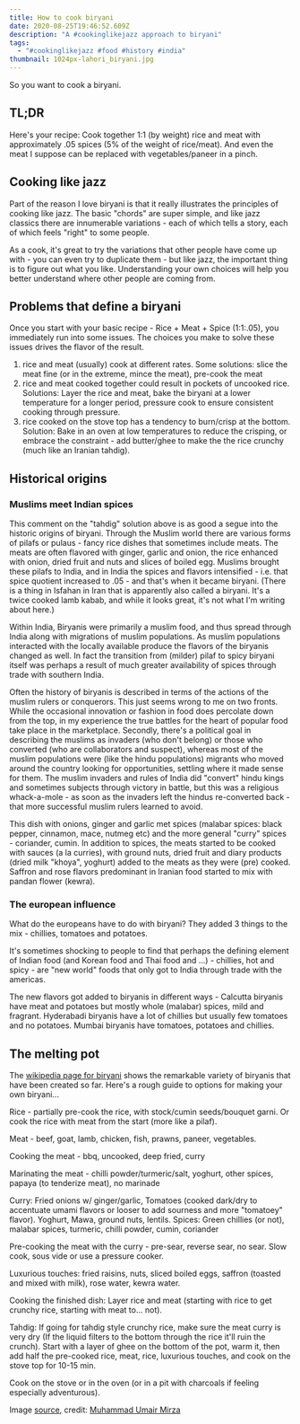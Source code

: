 ```yaml
---
title: How to cook biryani
date: 2020-08-25T19:46:52.609Z
description: "A #cookinglikejazz approach to biryani"
tags:
  - "#cookinglikejazz #food #history #india"
thumbnail: 1024px-lahori_biryani.jpg
---
```

So you want to cook a biryani. 

## TL;DR
Here's your recipe: Cook together 1:1 (by weight) rice and meat with approximately .05 spices (5% of the weight of rice/meat). And even the meat I suppose can be replaced with vegetables/paneer in a pinch. 

## Cooking like jazz

Part of the reason I love biryani is that it really illustrates the principles of cooking like jazz. The basic "chords" are super simple, and like jazz classics there are innumerable variations - each of which tells a story, each of which feels "right" to some people. 

As a cook, it's great to try the variations that other people have come up with - you can even try to duplicate them - but like jazz, the important thing is to figure out what you like. Understanding your own choices will help you better understand where other people are coming from. 

## Problems that define a biryani
Once you start with your basic recipe - Rice + Meat + Spice (1:1:.05), you immediately run into some issues. The choices you make to solve these issues drives the flavor of the result. 
1. rice and meat (usually) cook at different rates. 
Some solutions: slice the meat fine (or in the extreme, mince the meat), pre-cook the meat
2. rice and meat cooked together could result in pockets of uncooked rice. Solutions: Layer the rice and meat, bake the biryani at a lower temperature for a longer period, pressure cook to ensure consistent cooking through pressure. 
3. rice cooked on the stove top has a tendency to burn/crisp at the bottom. Solution: Bake in an oven at low temperatures to reduce the crisping, or embrace the constraint - add butter/ghee to make the the rice crunchy (much like an Iranian tahdig). 

## Historical origins
### Muslims meet Indian spices
This comment on the "tahdig" solution above is as good a segue into the historic origins of biryani. Through the Muslim world there are various forms of pilafs or pulaus - fancy rice dishes that sometimes include meats. The meats are often flavored with ginger, garlic and onion, the rice enhanced with onion, dried fruit and nuts and slices of boiled egg. Muslims brought these pilafs to India, and in India the spices and flavors intensified - i.e. that spice quotient increased to .05 - and that's when it became biryani. (There is a thing in Isfahan in Iran that is apparently also called a biryani. It's a twice cooked lamb kabab, and while it looks great, it's not what I'm writing about here.)

Within India, Biryanis were primarily a muslim food, and thus spread through India along with migrations of muslim populations. As muslim populations interacted with the locally available produce the flavors of the biryanis changed as well. In fact the transition from (milder) pilaf to spicy biryani itself was perhaps a result of much greater availability of spices through trade with southern India.

Often the history of biryanis is described in terms of the actions of the muslim rulers or conquerors. This just seems wrong to me on two fronts. While the occasional innovation or fashion in food does percolate down from the top, in my experience the true battles for the heart of popular food take place in the marketplace. Secondly, there's a political goal in describing the muslims as invaders (who don't belong) or those who converted (who are collaborators and suspect), whereas most of the muslim populations were (like the hindu populations) migrants who moved around the country looking for opportunities, settling where it made sense for them. The muslim invaders and rules of India did "convert" hindu kings and sometimes subjects through victory in battle, but this was a religious whack-a-mole - as soon as the invaders left the hindus re-converted back - that more successful muslim rulers learned to avoid. 

This dish with onions, ginger and garlic met spices (malabar spices: black pepper, cinnamon, mace, nutmeg etc) and the more general "curry" spices - coriander, cumin. In addition to spices, the meats started to be cooked with sauces (a la curries), with ground nuts, dried fruit and diary products (dried milk "khoya", yoghurt) added to the meats as they were (pre) cooked. Saffron and rose flavors predominant in Iranian food started to mix with pandan flower (kewra).

### The european influence
What do the europeans have to do with biryani? They added 3 things to the mix - chillies, tomatoes and potatoes.

It's sometimes shocking to people to find that perhaps the defining element of Indian food (and Korean food and Thai food and ...) - chillies, hot and spicy - are "new world" foods that only got to India through trade with the americas.  

The new flavors got added to biryanis in different ways - Calcutta biryanis have meat and potatoes but mostly whole (malabar) spices, mild and fragrant. Hyderabadi biryanis have a lot of chillies but usually few tomatoes and no potatoes. Mumbai biryanis have tomatoes, potatoes and chillies. 

## The melting pot
The [wikipedia page for biryani](https://en.wikipedia.org/wiki/Biryani) shows the remarkable variety of biryanis that have been created so far. Here's a rough guide to options for making your own biryani...

Rice - partially pre-cook the rice, with stock/cumin seeds/bouquet garni. Or cook the rice with meat from the start (more like a pilaf).

Meat - beef, goat, lamb, chicken, fish, prawns, paneer, vegetables. 

Cooking the meat - bbq, uncooked, deep fried, curry

Marinating the meat - chilli powder/turmeric/salt, yoghurt, other spices, papaya (to tenderize meat), no marinade

Curry: Fried onions w/ ginger/garlic, Tomatoes (cooked dark/dry to accentuate umami flavors or looser to add sourness and more "tomatoey" flavor). Yoghurt, Mawa, ground nuts, lentils. Spices: Green chillies (or not), malabar spices, turmeric, chilli powder, cumin, coriander

Pre-cooking the meat with the curry - pre-sear, reverse sear, no sear. Slow cook, sous vide or use a pressure cooker. 

Luxurious touches: fried raisins, nuts, sliced boiled eggs, saffron (toasted and mixed with milk), rose water, kewra water. 

Cooking the finished dish: Layer rice and meat (starting with rice to get crunchy rice, starting with meat to... not). 

Tahdig: If going for tahdig style crunchy rice, make sure the meat curry is very dry (If the liquid filters to the bottom through the rice it'll ruin the crunch). Start with a layer of ghee on the bottom of the pot, warm it, then add half the pre-cooked rice, meat, rice, luxurious touches, and cook on the stove top for 10-15 min.

Cook on the stove or in the oven (or in a pit with charcoals if feeling especially adventurous). 


Image [source](https://commons.wikimedia.org/wiki/File:Lahori_Biryani.jpg), credit: [Muhammad Umair Mirza](https://commons.wikimedia.org/wiki/User:Muhammad_Umair_Mirza)
